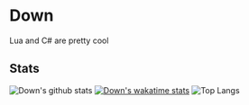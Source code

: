 # Down
Lua and C# are pretty cool

## Stats
![Down's github stats](https://github-readme-stats.vercel.app/api?username=down-s&show_icons=true)
[![Down's wakatime stats](https://github-readme-stats.vercel.app/api/wakatime?username=Down)](https://github.com/anuraghazra/github-readme-stats)
![Top Langs](https://github-readme-stats.vercel.app/api/top-langs/?username=down-s)
